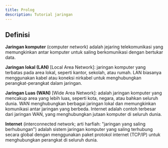 ```yaml
---
title: Prolog
description: Tutorial jaringan
---
```


## Definisi
**Jaringan komputer** (computer network) adalah jejaring telekomunikasi yang memungkinkan antar komputer untuk saling berkomunikasi dengan bertukar data.


**Jaringan lokal (LAN)** [Local Area Network]: jaringan komputer yang terbatas pada area lokal, seperti kantor, sekolah, atau rumah. LAN biasanya menggunakan kabel atau koneksi nirkabel untuk menghubungkan perangkat-perangkat dalam jaringan.

**Jaringan Luas (WAN)** [Wide Area Network]: adalah jaringan komputer yang mencakup area yang lebih luas, seperti kota, negara, atau bahkan seluruh dunia. WAN menghubungkan berbagai jaringan lokal dan memungkinkan komunikasi antar jaringan yang berbeda. Internet adalah contoh terbesar dari jaringan WAN, yang menghubungkan jutaan komputer di seluruh dunia.

**Internet** (interconnected network; arti harfiah: "jaringan yang saling berhubungan") adalah sistem jaringan komputer yang saling terhubung secara global dengan menggunakan paket protokol internet (TCP/IP) untuk menghubungkan perangkat di seluruh dunia. 